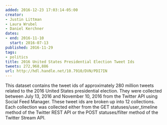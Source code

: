```yaml
---
added: 2016-12-23 17:03:14-05:00
creator:
- Justin Littman
- Laura Wrubel
- Daniel Kerchner
dates:
- end: 2016-11-10
  start: 2016-07-13
published: 2016-11-29
tags:
- politics
title: 2016 United States Presidential Election Tweet Ids
tweets: 272,968,886
url: http://hdl.handle.net/10.7910/DVN/PDI7IN
---
```


This dataset contains the tweet ids of approximately 280 million tweets related to the 2016 United States presidential election. They were collected between July 13, 2016 and November 10, 2016 from the Twitter API using Social Feed Manager. These tweet ids are broken up into 12 collections. Each collection was collected either from the GET statuses/user_timeline method of the Twitter REST API or the POST statuses/filter method of the Twitter Stream API.
